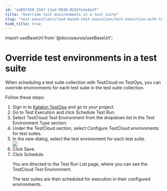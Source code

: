```yaml
---
id: "a485f350-3347-11ed-9930-0242fe3e4a3f"
title: "Override test environments in a test suite"
slug: "test-execution/cloud-based-test-execution/test-execution-with-testcloud/override-test-environments-in-a-test-suite"
hide_title: true
---
```

import useBaseUrl from '@docusaurus/useBaseUrl';


# <a id="task-1856" class="anchor_top_offset"/><a id="ariaid-title1" class="anchor_top_offset"/>Override test environments in a test suite

<section xmlns="http://www.w3.org/1999/xhtml" className="section context"><p className="p">When scheduling a test suite collection with TestCloud on TestOps, you can  override environments for each test suite in the test suite collection.</p><p className="p">Follow these steps:</p></section> 
<ol xmlns="http://www.w3.org/1999/xhtml" className="ol steps"><li className="li step stepexpand"><span className="ph cmd">Sign in to <a className="xref j-external-link" href="https://testops.katalon.io/login" target="_blank">Katalon TestOps</a> and go to your project.</span></li><li className="li step stepexpand"><span className="ph cmd">Go to <span className="ph uicontrol">Test Execution</span> and click <span className="ph uicontrol">Schedule Test Run</span>.</span></li><li className="li step stepexpand"><span className="ph cmd">Select <span className="ph uicontrol">TestCloud Test Environment</span> from the dropdown list in the <span className="ph uicontrol">Test Environment Type</span> section.</span></li><li className="li step stepexpand"><span className="ph cmd">Under the <span className="ph uicontrol">TestCloud</span> section, select <span className="ph uicontrol">Configure TestCloud environments for test suites</span>.</span></li><li className="li step stepexpand"><span className="ph cmd">In the new dialog, select the test environment for each test suite.</span><div className="itemgroup stepxmp"><img className="image" width={700} src={useBaseUrl("/2c149c40-334d-11ed-9930-0242fe3e4a3f.gif")} /></div></li><li className="li step stepexpand"><span className="ph cmd">Click <span className="ph uicontrol">Save</span>.</span></li><li className="li step stepexpand"><span className="ph cmd">Click <span className="ph uicontrol">Schedule</span>.</span><div className="itemgroup stepresult"><p className="p">You are directed to the <span className="ph uicontrol">Test Run List</span> page, where you can see the TestCloud Test Environment.</p><p className="p">The test suites are then scheduled for execution in their configured environments.</p></div></li></ol> 
